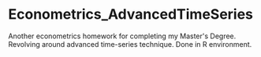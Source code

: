 # Econometrics_AdvancedTimeSeries
Another econometrics homework for completing my Master's Degree. Revolving around advanced time-series technique. Done in R environment.
